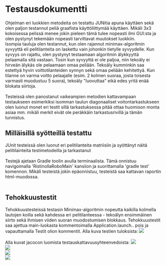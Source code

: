 <h1>Testausdokumentti</h1>
Ohjelman eri luokkien metodeita on testattu JUNitia apuna käyttäen sekä olen paljon testannut peliä graafista käyttöliittymää käyttäen. Mikäli 3x3 kokoisessa pelissä menee jokin pieleen tämä tulee nopeasti ilmi GUI:sta ja olen pystynyt tekemään nopeasti tarvittavat muutokset luokkiin. </br>
Isompia tauluja olen testannut, kun olen rajannut minimax-algoritmin syvyyttä eli pelitilanteita on laskettu vain johonkin tietylle syvyydelle. Kun syvyys on rajattu, olen pystynyt testaamaan algoritmin älykkyyttä pelaamalla sitä vastaan. Tosin kun syvyyttä ei ole paljoa, niin tekoäly ei hirveän älykäs ole pelaamaan omaa peliään. Tekoäly kumminkin saa estettyä hyvin voittotilanteiden synnyn sekä omaa peliään kehitettyä. Kun tilanne on varma voitto pelaajalle (esim. 2 kolmen suoraa, josta toisesta varmasti muodustuu 5 suora), tekoäly "luovuttaa" eikä edes yritä enää blokata siirtoja. </br></br>
Testeissä olen panostanut vaikeampien metodien kattavampaan testaukseen esimerkiksi isomman taulun diagonaaliset voitontarkastukseen olen luonut monet eri testit sillä tarkastuksessa pitää ottaa huomioon monta asiaa mm. mikäli merkit eivät ole peräkkäin tarkastusrivillä ja tämän tunnistus. 
<h2> Milläisillä syötteillä testattu</h2>
JUnit testeissä olen luonut eri pelitilanteita matriisiin ja syöttänyt näitä pelitilainteita testimetodeilla ja tarkastanut 
</br>
</br>
Testejä ajetaan Gradle toolin avulla terminaalista. Tämä onnistuu navigoimalla 'RistinollaRoboMain' kansiion ja suorittamalla 'gradle test' komennon. Mikäli testeistä jokin epäonnistuu, testeistä saa kattavan raportin html-muodossa. 
</br>
</br>
<h2>Tehokkuustestit</h2>
Tehokkuustesteissä testasin Minimax-algoritmin nopeutta kaikilla kolmella lautojen koilla sekä kahdessa eri pelitilanteessa - tekoälyn ensimmäinen siirto sekä ihmisen viiden suoran muodostumisen blokkaus. Tehokkuustestit saa ajettua main-luokasta kommentoimalla Application.launch.. pois ja vapauttamalla Testit olion kommentit. 
 Alla kuva testien tuloksista:
<img src="https://i.ibb.co/m5KnQhj/Screen-Shot-2020-10-20-at-10-34-48.png">
</br>
</br>
Alla kuvat jacocon luomista testauskattavuusyhteenvedoista:
<img src="https://i.ibb.co/bg7h8m9/Screen-Shot-2020-10-14-at-20-57-53.png">
</br>
<img src="https://i.ibb.co/zRcrQ0S/Screen-Shot-2020-10-14-at-20-58-06.png">
</br>
<img src="https://i.ibb.co/3Nb7DK6/Screen-Shot-2020-10-14-at-20-58-29.png">
</br>
<img src="https://i.ibb.co/2nnR9HP/Screen-Shot-2020-10-14-at-20-58-42.png">


